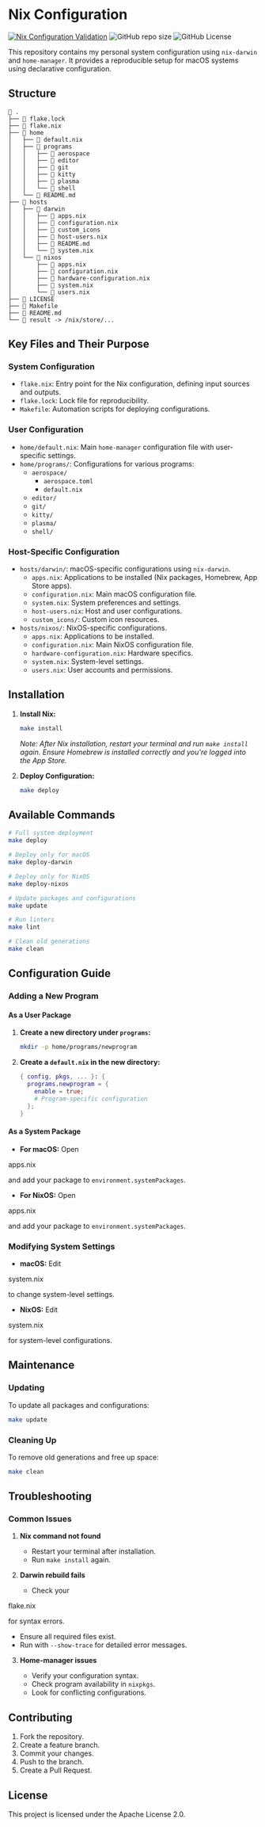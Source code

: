 # Nix Configuration

[![Nix Configuration Validation](https://github.com/frostplexx/dotfiles.nix/actions/workflows/validate.yml/badge.svg)](https://github.com/frostplexx/dotfiles.nix/actions/workflows/validate.yml) ![GitHub repo size](https://img.shields.io/github/repo-size/frostplexx/dotfiles.nix) ![GitHub License](https://img.shields.io/github/license/frostplexx/dotfiles.nix)

This repository contains my personal system configuration using `nix-darwin` and `home-manager`. It provides a reproducible setup for macOS systems using declarative configuration.

## Structure

```
 .
├──  flake.lock
├──  flake.nix
├── 󱂵 home
│   ├──  default.nix
│   ├──  programs
│   │   ├──  aerospace
│   │   ├──  editor
│   │   ├──  git
│   │   ├──  kitty
│   │   ├──  plasma
│   │   └──  shell
│   └──  README.md
├──  hosts
│   ├──  darwin
│   │   ├──  apps.nix
│   │   ├──  configuration.nix
│   │   ├──  custom_icons
│   │   ├──  host-users.nix
│   │   ├──  README.md
│   │   └──  system.nix
│   └──  nixos
│       ├──  apps.nix
│       ├──  configuration.nix
│       ├──  hardware-configuration.nix
│       ├──  system.nix
│       └──  users.nix
├──  LICENSE
├──  Makefile
├──  README.md
└──  result -> /nix/store/...
```

## Key Files and Their Purpose

### System Configuration

- `flake.nix`: Entry point for the Nix configuration, defining input sources and outputs.
- `flake.lock`: Lock file for reproducibility.
- `Makefile`: Automation scripts for deploying configurations.

### User Configuration

- `home/default.nix`: Main `home-manager` configuration file with user-specific settings.
- `home/programs/`: Configurations for various programs:
  - `aerospace/`
    - `aerospace.toml`
    - `default.nix`
  - `editor/`
  - `git/`
  - `kitty/`
  - `plasma/`
  - `shell/`

### Host-Specific Configuration

- `hosts/darwin/`: macOS-specific configurations using `nix-darwin`.
  - `apps.nix`: Applications to be installed (Nix packages, Homebrew, App Store apps).
  - `configuration.nix`: Main macOS configuration file.
  - `system.nix`: System preferences and settings.
  - `host-users.nix`: Host and user configurations.
  - `custom_icons/`: Custom icon resources.
- `hosts/nixos/`: NixOS-specific configurations.
  - `apps.nix`: Applications to be installed.
  - `configuration.nix`: Main NixOS configuration file.
  - `hardware-configuration.nix`: Hardware specifics.
  - `system.nix`: System-level settings.
  - `users.nix`: User accounts and permissions.

## Installation

1. **Install Nix:**

   ```bash
   make install
   ```

   *Note: After Nix installation, restart your terminal and run `make install` again. Ensure Homebrew is installed correctly and you're logged into the App Store.*

2. **Deploy Configuration:**

   ```bash
   make deploy
   ```

## Available Commands

```bash
# Full system deployment
make deploy

# Deploy only for macOS
make deploy-darwin

# Deploy only for NixOS
make deploy-nixos

# Update packages and configurations
make update

# Run linters
make lint

# Clean old generations
make clean
```

## Configuration Guide

### Adding a New Program

#### As a User Package

1. **Create a new directory under `programs`:**

   ```bash
   mkdir -p home/programs/newprogram
   ```

2. **Create a `default.nix` in the new directory:**

   ```nix
   { config, pkgs, ... }: {
     programs.newprogram = {
       enable = true;
       # Program-specific configuration
     };
   }
   ```

#### As a System Package

- **For macOS:** Open 

apps.nix

 and add your package to `environment.systemPackages`.
- **For NixOS:** Open 

apps.nix

 and add your package to `environment.systemPackages`.

### Modifying System Settings

- **macOS:** Edit 

system.nix

 to change system-level settings.
- **NixOS:** Edit 

system.nix

 for system-level configurations.

## Maintenance

### Updating

To update all packages and configurations:

```bash
make update
```

### Cleaning Up

To remove old generations and free up space:

```bash
make clean
```

## Troubleshooting

### Common Issues

1. **Nix command not found**

   - Restart your terminal after installation.
   - Run `make install` again.

2. **Darwin rebuild fails**

   - Check your 

flake.nix

 for syntax errors.
   - Ensure all required files exist.
   - Run with `--show-trace` for detailed error messages.

3. **Home-manager issues**

   - Verify your configuration syntax.
   - Check program availability in `nixpkgs`.
   - Look for conflicting configurations.

## Contributing

1. Fork the repository.
2. Create a feature branch.
3. Commit your changes.
4. Push to the branch.
5. Create a Pull Request.

## License

This project is licensed under the Apache License 2.0.
